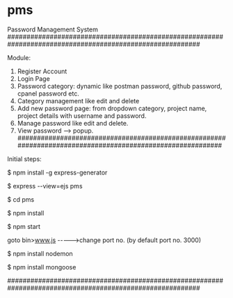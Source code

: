 # pms
Password Management System
##########################################################################################################

Module:
1. Register Account
2. Login Page
3. Password category: dynamic like postman password, github password, cpanel password etc.
4. Category management like edit and delete
5. Add new password page: from dropdown category, project name, project details with username and password.
6. Manage password like edit and delete.
7. View password --> popup.
###########################################################################################################

Initial steps:

$ npm install -g express-generator

$ express --view=ejs pms

$ cd pms

$ npm install

$ npm start

goto bin>www.js ----->change port no. (by default port no. 3000)

$ npm install nodemon

$ npm install mongoose

##########################################################################################################
